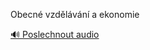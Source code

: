 
Obecné vzdělávání a ekonomie

[🔊 Poslechnout audio](/data/7-paragraphs/audio/chapter_169/para_003-Obecn-vzdlvn-a-ekonomie.mp3)
